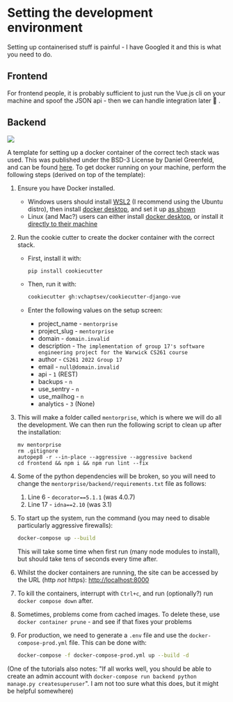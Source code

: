 # Setting the development environment
Setting up containerised stuff is painful - I have Googled it and this is what you need to do.

## Frontend
For frontend people, it is probably sufficient to just run the Vue.js cli on your machine and spoof the JSON api - then we can handle integration later :grimacing: .

## Backend
<a href="https://github.com/vchaptsev/cookiecutter-django-vue">
    <img src="https://img.shields.io/badge/built%20with-Cookiecutter%20Django%20Vue-blue.svg" />
</a>

A template for setting up a docker container of the correct tech stack was used. This was published under the BSD-3 License by Daniel Greenfeld, and can be found [here](https://github.com/vchaptsev/cookiecutter-django-vue). To get docker running on your machine, perform the following steps (derived on top of the template):

1. Ensure you have Docker installed.
   - Windows users should install [WSL2](https://www.omgubuntu.co.uk/how-to-install-wsl2-on-windows-10) (I recommend using the Ubuntu distro), then install [docker desktop](https://www.docker.com/products/docker-desktop), and set it up [as shown](https://imgur.com/a/xcgPMLA)
   - Linux (and Mac?) users can either install [docker desktop](https://www.docker.com/products/docker-desktop), or install it [directly to their machine](https://docs.docker.com/engine/install/)

2. Run the cookie cutter to create the docker container with the correct stack.

   - First, install it with:

     ```bash
     pip install cookiecutter
     ```

   - Then, run it with:

     ```bash
     cookiecutter gh:vchaptsev/cookiecutter-django-vue
     ```

   - Enter the following values on the setup screen:

     - project_name - `mentorprise`
     - project_slug - `mentorprise`
     - domain - `domain.invalid`
     - description - `The implementation of group 17's software engineering project for the Warwick CS261 course`
     - author - `CS261 2022 Group 17`
     - email - `null@domain.invalid`
     - api - `1` (REST)
     - backups - `n`
     - use_sentry - `n`
     - use_mailhog - `n`
     - analytics - `3` (None)

3. This will make a folder called `mentorprise`, which is where we will do all the development. We can then run the following script to clean up after the installation:

   ```
   mv mentorprise
   rm .gitignore
   autopep8 -r --in-place --aggressive --aggressive backend
   cd frontend && npm i && npm run lint --fix
   ```

4. Some of the python dependencies will be broken, so you will need to change the `mentorprise/backend/requirements.txt` file as follows:

   1. Line 6 - `decorator==5.1.1` (was 4.0.7)
   2. Line 17 - `idna==2.10` (was 3.1)
   
5. To start up the system, run the command (you may need to disable particularly aggressive firewalls):

   ```bash
   docker-compose up --build
   ```

   This will take some time when first run (many node modules to install), but should take tens of seconds every time after.

6. Whilst the docker containers are running, the site can be accessed by the URL (http *not* https): [http://localhost:8000](http://localhost:8000)

7. To kill the containers, interrupt with `Ctrl+c`, and run (optionally?) run `docker compose down` after.

8. Sometimes, problems come from cached images. To delete these, use `docker container prune` - and see if that fixes your problems

9. For production, we need to generate a `.env` file and use the `docker-compose-prod.yml` file. This can be done with:

   ```bash
   docker-compose -f docker-compose-prod.yml up --build -d
   ```



(One of the tutorials also notes: "If all works well, you should be able to create an admin account with `docker-compose run backend python manage.py createsuperuser`". I am not too sure what this does, but it might be helpful somewhere)
